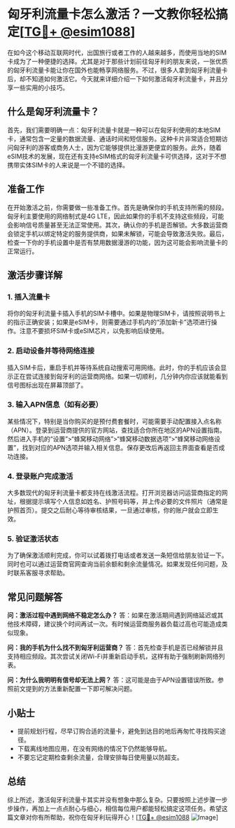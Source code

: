 # 匈牙利流量卡怎么激活？一文教你轻松搞定[[TG💪+ @esim1088](https://t.me/s/esim1088)]

在如今这个移动互联网时代，出国旅行或者工作的人越来越多，而使用当地的SIM卡成为了一种便捷的选择。尤其是对于那些计划前往匈牙利的朋友来说，一张优质的匈牙利流量卡能让你在国外也能畅享网络服务。不过，很多人拿到匈牙利流量卡后，却不知道如何激活它。今天就来详细介绍一下如何激活匈牙利流量卡，并且分享一些实用的小技巧。

## 什么是匈牙利流量卡？

首先，我们需要明确一点：匈牙利流量卡就是一种可以在匈牙利使用的本地SIM卡，通常包含一定量的数据流量、通话时间和短信服务。这种卡片非常适合短期访问匈牙利的游客或商务人士，因为它能够提供比漫游更便宜的服务。此外，随着eSIM技术的发展，现在还有支持eSIM格式的匈牙利流量卡可供选择，这对于不想携带实体SIM卡的人来说是一个不错的选择。

## 准备工作

在开始激活之前，你需要做一些准备工作。首先是确保你的手机支持所需的频段。匈牙利主要使用的网络制式是4G LTE，因此如果你的手机不支持这些频段，可能会影响信号质量甚至无法正常使用。其次，确认你的手机是否解锁。大多数运营商会锁定手机以绑定特定的服务提供商，如果未解锁，可能会导致激活失败。最后，检查一下你的手机设置中是否有禁用数据漫游的功能，因为这可能会影响流量卡的正常运行。

## 激活步骤详解

### 1. 插入流量卡

将你的匈牙利流量卡插入手机的SIM卡槽中。如果是物理SIM卡，请按照说明书上的指示正确安装；如果是eSIM卡，则需要通过手机内的“添加新卡”选项进行操作。注意不要损坏SIM卡或eSIM芯片，以免影响后续使用。

### 2. 启动设备并等待网络连接

插入SIM卡后，重启手机并等待系统自动搜索可用网络。此时，你的手机应该会显示正在尝试连接到匈牙利的运营商网络。如果一切顺利，几分钟内你应该就能看到信号图标出现在屏幕顶部了。

### 3. 输入APN信息（如有必要）

某些情况下，特别是当你购买的是预付费套餐时，可能需要手动配置接入点名称（APN）。登录到运营商提供的官方网站，查找适合你所在地区的APN设置指南。然后进入手机的“设置”>“蜂窝移动网络”>“蜂窝移动数据选项”>“蜂窝移动网络设置”，找到对应的APN选项并输入相关信息。保存更改后再返回主界面查看是否成功连接。

### 4. 登录账户完成激活

大多数现代的匈牙利流量卡都支持在线激活流程。打开浏览器访问运营商指定的网址，根据提示填写个人信息如姓名、护照号码等，并上传必要的文件照片（通常是护照首页）。提交之后耐心等待审核结果，一旦通过审核，你的账户就会立即生效。

### 5. 验证激活状态

为了确保激活顺利完成，你可以试着拨打电话或者发送一条短信给朋友验证一下。同时也可以通过运营商官网查询当前余额和剩余流量情况。如果发现任何问题，及时联系客服寻求帮助。

## 常见问题解答

**问：激活过程中遇到网络不稳定怎么办？**
答：如果在激活期间遇到网络延迟或其他技术障碍，建议换个时间再试一次。有时候运营商服务器负载过高也可能造成类似现象。

**问：我的手机为什么找不到匈牙利运营商？**
答：首先检查手机是否已经解锁并且支持相应频段。其次尝试关闭Wi-Fi并重新启动手机，这样有助于强制刷新网络列表。

**问：为什么我明明有信号却无法上网？**
答：这可能是由于APN设置错误所致。参照前文提到的方法重新配置一下即可解决问题。

## 小贴士

- 提前规划行程，尽早订购合适的流量卡，避免到达目的地后再匆忙寻找购买途径。
- 下载离线地图应用，在没有网络的情况下仍然能够导航。
- 不要忘记定期检查剩余流量，合理安排每日使用量以防超支。

## 总结

综上所述，激活匈牙利流量卡其实并没有想象中那么复杂。只要按照上述步骤一步步操作，再加上一点点耐心与细心，相信每位用户都能轻松搞定这项任务。希望这篇文章对你有所帮助，祝你在匈牙利玩得开心！[[TG💪+ @esim1088](https://t.me/s/esim1088) ![Image](https://i.postimg.cc/4NQfJmqS/Snipaste-2025-05-13-00-14-12.png)]